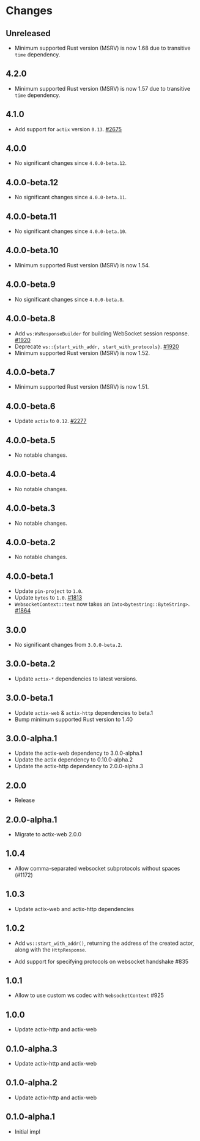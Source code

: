 # Changes

## Unreleased

- Minimum supported Rust version (MSRV) is now 1.68 due to transitive `time` dependency.

## 4.2.0

- Minimum supported Rust version (MSRV) is now 1.57 due to transitive `time` dependency.

## 4.1.0

- Add support for `actix` version `0.13`. [#2675]

[#2675]: https://github.com/actix/actix-web/pull/2675

## 4.0.0

- No significant changes since `4.0.0-beta.12`.

## 4.0.0-beta.12

- No significant changes since `4.0.0-beta.11`.

## 4.0.0-beta.11

- No significant changes since `4.0.0-beta.10`.

## 4.0.0-beta.10

- Minimum supported Rust version (MSRV) is now 1.54.

## 4.0.0-beta.9

- No significant changes since `4.0.0-beta.8`.

## 4.0.0-beta.8

- Add `ws:WsResponseBuilder` for building WebSocket session response. [#1920]
- Deprecate `ws::{start_with_addr, start_with_protocols}`. [#1920]
- Minimum supported Rust version (MSRV) is now 1.52.

[#1920]: https://github.com/actix/actix-web/pull/1920

## 4.0.0-beta.7

- Minimum supported Rust version (MSRV) is now 1.51.

## 4.0.0-beta.6

- Update `actix` to `0.12`. [#2277]

[#2277]: https://github.com/actix/actix-web/pull/2277

## 4.0.0-beta.5

- No notable changes.

## 4.0.0-beta.4

- No notable changes.

## 4.0.0-beta.3

- No notable changes.

## 4.0.0-beta.2

- No notable changes.

## 4.0.0-beta.1

- Update `pin-project` to `1.0`.
- Update `bytes` to `1.0`. [#1813]
- `WebsocketContext::text` now takes an `Into<bytestring::ByteString>`. [#1864]

[#1813]: https://github.com/actix/actix-web/pull/1813
[#1864]: https://github.com/actix/actix-web/pull/1864

## 3.0.0

- No significant changes from `3.0.0-beta.2`.

## 3.0.0-beta.2

- Update `actix-*` dependencies to latest versions.

## 3.0.0-beta.1

- Update `actix-web` & `actix-http` dependencies to beta.1
- Bump minimum supported Rust version to 1.40

## 3.0.0-alpha.1

- Update the actix-web dependency to 3.0.0-alpha.1
- Update the actix dependency to 0.10.0-alpha.2
- Update the actix-http dependency to 2.0.0-alpha.3

## 2.0.0

- Release

## 2.0.0-alpha.1

- Migrate to actix-web 2.0.0

## 1.0.4

- Allow comma-separated websocket subprotocols without spaces (#1172)

## 1.0.3

- Update actix-web and actix-http dependencies

## 1.0.2

- Add `ws::start_with_addr()`, returning the address of the created actor, along with the `HttpResponse`.

- Add support for specifying protocols on websocket handshake #835

## 1.0.1

- Allow to use custom ws codec with `WebsocketContext` #925

## 1.0.0

- Update actix-http and actix-web

## 0.1.0-alpha.3

- Update actix-http and actix-web

## 0.1.0-alpha.2

- Update actix-http and actix-web

## 0.1.0-alpha.1

- Initial impl
